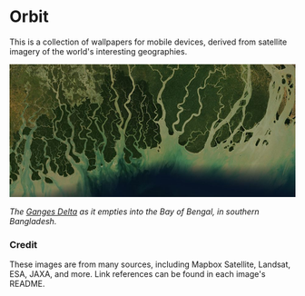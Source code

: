# Orbit

This is a collection of wallpapers for mobile devices, derived from satellite imagery of the world's interesting geographies.

![Ganges River delta](screenshot.png)

_The [Ganges Delta](https://en.wikipedia.org/wiki/Ganges_Delta) as it empties into the Bay of Bengal, in southern Bangladesh._

### Credit

These images are from many sources, including Mapbox Satellite, Landsat, ESA, JAXA, and more. Link references can be found in each image's README.
